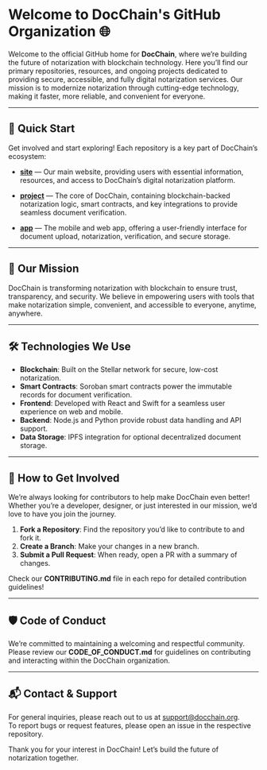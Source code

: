 # Welcome to DocChain's GitHub Organization 🌐

Welcome to the official GitHub home for **DocChain**, where we’re building the future of notarization with blockchain technology. Here you’ll find our primary repositories, resources, and ongoing projects dedicated to providing secure, accessible, and fully digital notarization services. Our mission is to modernize notarization through cutting-edge technology, making it faster, more reliable, and convenient for everyone.

---

## 🚀 Quick Start

Get involved and start exploring! Each repository is a key part of DocChain’s ecosystem:

- [**site**](https://github.com/DocChainOrg/site) — Our main website, providing users with essential information, resources, and access to DocChain’s digital notarization platform.

- [**project**](https://github.com/DocChainOrg/project) — The core of DocChain, containing blockchain-backed notarization logic, smart contracts, and key integrations to provide seamless document verification.

- [**app**](https://github.com/DocChainOrg/app) — The mobile and web app, offering a user-friendly interface for document upload, notarization, verification, and secure storage.

---

## 📜 Our Mission

DocChain is transforming notarization with blockchain to ensure trust, transparency, and security. We believe in empowering users with tools that make notarization simple, convenient, and accessible to everyone, anytime, anywhere.

---

## 🛠️ Technologies We Use

- **Blockchain**: Built on the Stellar network for secure, low-cost notarization.
- **Smart Contracts**: Soroban smart contracts power the immutable records for document verification.
- **Frontend**: Developed with React and Swift for a seamless user experience on web and mobile.
- **Backend**: Node.js and Python provide robust data handling and API support.
- **Data Storage**: IPFS integration for optional decentralized document storage.

---

## 💼 How to Get Involved

We’re always looking for contributors to help make DocChain even better! Whether you’re a developer, designer, or just interested in our mission, we’d love to have you join the journey.

1. **Fork a Repository**: Find the repository you’d like to contribute to and fork it.
2. **Create a Branch**: Make your changes in a new branch.
3. **Submit a Pull Request**: When ready, open a PR with a summary of changes.

Check our **CONTRIBUTING.md** file in each repo for detailed contribution guidelines!

---

## 🛡️ Code of Conduct

We’re committed to maintaining a welcoming and respectful community. Please review our **CODE_OF_CONDUCT.md** for guidelines on contributing and interacting within the DocChain organization.

---

## 📬 Contact & Support

For general inquiries, please reach out to us at [support@docchain.org](mailto:support@docchain.org).  
To report bugs or request features, please open an issue in the respective repository.

Thank you for your interest in DocChain! Let’s build the future of notarization together.
